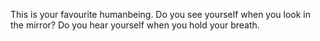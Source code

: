 This is your favourite humanbeing. Do you see yourself when you look in the mirror? Do you hear yourself when you hold your breath.
